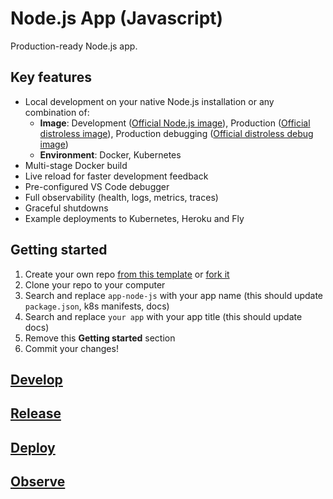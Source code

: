 # Node.js App (Javascript)

Production-ready Node.js app.

## Key features

- Local development on your native Node.js installation or any combination of:
  - **Image**: Development ([Official Node.js image](https://hub.docker.com/_/node)), Production ([Official distroless image](https://github.com/GoogleContainerTools/distroless)), Production debugging ([Official distroless debug image](https://github.com/GoogleContainerTools/distroless#debug-images))
  - **Environment**: Docker, Kubernetes
- Multi-stage Docker build
- Live reload for faster development feedback
- Pre-configured VS Code debugger
- Full observability (health, logs, metrics, traces)
- Graceful shutdowns
- Example deployments to Kubernetes, Heroku and Fly

## Getting started

1. Create your own repo [from this template](https://github.com/Olivr/app-node-js/generate) or [fork it](https://github.com/Olivr/app-node-js/fork)
2. Clone your repo to your computer
3. Search and replace `app-node-js` with your app name (this should update `package.json`, k8s manifests, docs)
4. Search and replace `your app` with your app title (this should update docs)
5. Remove this **Getting started** section
6. Commit your changes!

## [Develop](docs/development.md)

## [Release](docs/release.md)

## [Deploy](docs/deployment.md)

## [Observe](docs/observability.md)
